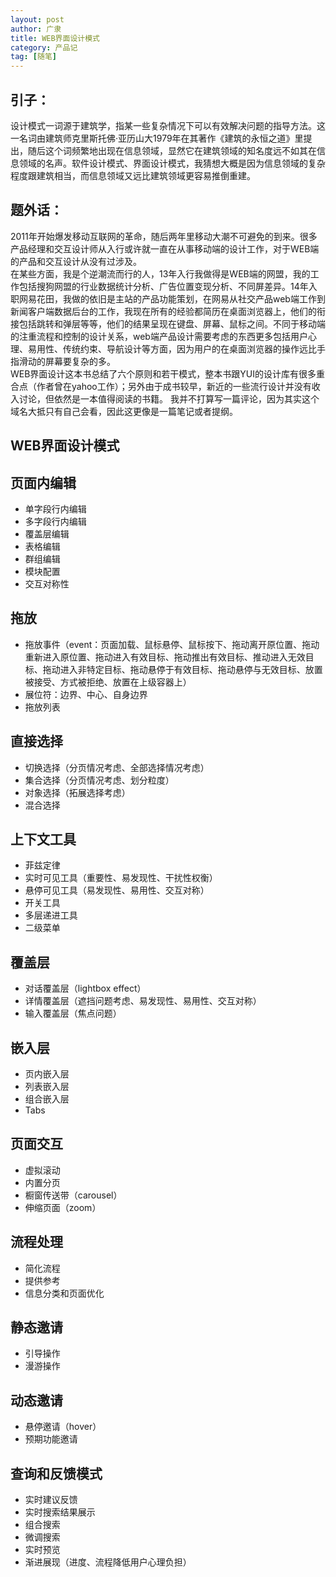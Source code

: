 ```yaml
---
layout: post
author: 广隶
title: WEB界面设计模式
category: 产品记
tag: [随笔]
---
```


## 引子：
设计模式一词源于建筑学，指某一些复杂情况下可以有效解决问题的指导方法。这一名词由建筑师克里斯托佛·亚历山大1979年在其著作《建筑的永恒之道》里提出，随后这个词频繁地出现在信息领域，显然它在建筑领域的知名度远不如其在信息领域的名声。软件设计模式、界面设计模式，我猜想大概是因为信息领域的复杂程度跟建筑相当，而信息领域又远比建筑领域更容易推倒重建。

## 题外话：
2011年开始爆发移动互联网的革命，随后两年里移动大潮不可避免的到来。很多产品经理和交互设计师从入行或许就一直在从事移动端的设计工作，对于WEB端的产品和交互设计从没有过涉及。  
在某些方面，我是个逆潮流而行的人，13年入行我做得是WEB端的网盟，我的工作包括搜狗网盟的行业数据统计分析、广告位置变现分析、不同屏差异。14年入职网易花田，我做的依旧是主站的产品功能策划，在网易从社交产品web端工作到新闻客户端数据后台的工作，我现在所有的经验都简历在桌面浏览器上，他们的衔接包括跳转和弹层等等，他们的结果呈现在键盘、屏幕、鼠标之间。不同于移动端的注重流程和控制的设计关系，web端产品设计需要考虑的东西更多包括用户心理、易用性、传统约束、导航设计等方面，因为用户的在桌面浏览器的操作远比手指滑动的屏幕要复杂的多。  
WEB界面设计这本书总结了六个原则和若干模式，整本书跟YUI的设计库有很多重合点（作者曾在yahoo工作）；另外由于成书较早，新近的一些流行设计并没有收入讨论，但依然是一本值得阅读的书籍。
我并不打算写一篇评论，因为其实这个域名大抵只有自己会看，因此这更像是一篇笔记或者提纲。

## WEB界面设计模式

## 页面内编辑  
 - 单字段行内编辑
 - 多字段行内编辑
 - 覆盖层编辑
 - 表格编辑
 - 群组编辑
 - 模块配置
 - 交互对称性

## 拖放
 - 拖放事件（event：页面加载、鼠标悬停、鼠标按下、拖动离开原位置、拖动重新进入原位置、拖动进入有效目标、拖动推出有效目标、推动进入无效目标、拖动进入非特定目标、拖动悬停于有效目标、拖动悬停与无效目标、放置被接受、方式被拒绝、放置在上级容器上）
 - 展位符：边界、中心、自身边界
 - 拖放列表 

## 直接选择
 - 切换选择（分页情况考虑、全部选择情况考虑）
 - 集合选择（分页情况考虑、划分粒度）
 - 对象选择（拓展选择考虑）
 - 混合选择

## 上下文工具
 - 菲兹定律
 - 实时可见工具（重要性、易发现性、干扰性权衡）
 - 悬停可见工具（易发现性、易用性、交互对称）
 - 开关工具
 - 多层递进工具
 - 二级菜单

## 覆盖层
 - 对话覆盖层（lightbox effect）
 - 详情覆盖层（遮挡问题考虑、易发现性、易用性、交互对称）
 - 输入覆盖层（焦点问题） 

## 嵌入层
 - 页内嵌入层
 - 列表嵌入层
 - 组合嵌入层
 - Tabs

## 页面交互
 - 虚拟滚动
 - 内置分页
 - 橱窗传送带（carousel）
 - 伸缩页面（zoom）

## 流程处理
 - 简化流程
 - 提供参考
 - 信息分类和页面优化

## 静态邀请
 - 引导操作
 - 漫游操作

## 动态邀请
 - 悬停邀请（hover）
 - 预期功能邀请

## 查询和反馈模式
 - 实时建议反馈
 - 实时搜索结果展示
 - 组合搜索
 - 微调搜索
 - 实时预览
 - 渐进展现（进度、流程降低用户心理负担）
